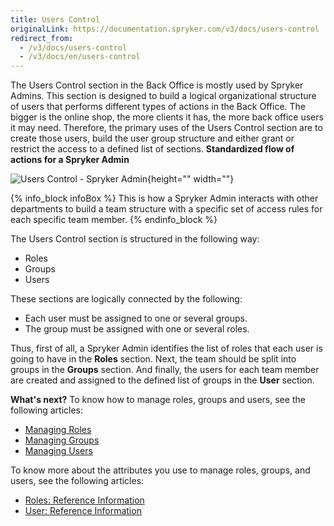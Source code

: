 ```yaml
---
title: Users Control
originalLink: https://documentation.spryker.com/v3/docs/users-control
redirect_from:
  - /v3/docs/users-control
  - /v3/docs/en/users-control
---
```


The Users Control section in the Back Office is mostly used by Spryker Admins.
This section is designed to build a logical organizational structure of users that performs different types of actions in the Back Office.
The bigger is the online shop, the more clients it has, the more back office users it may need. Therefore, the primary uses of the Users Control section are to create those users, build the user group structure and either grant or restrict the access to a defined list of sections. 
 **Standardized flow of actions for a Spryker Admin**
 
![Users Control - Spryker Admin](https://spryker.s3.eu-central-1.amazonaws.com/docs/User+Guides/Back+Office+User+Guides/Users+Control/users-control-section.png){height="" width=""}

{% info_block infoBox %}
This is how a Spryker Admin interacts with other departments to build a team structure with a specific set of access rules for each specific team member.
{% endinfo_block %}

The Users Control section is structured in the following way:
* Roles 
* Groups
* Users

These sections are logically connected by the following:
* Each user must be assigned to one or several groups.
* The group must be assigned with one or several roles.

Thus, first of all, a Spryker Admin identifies the list of roles that each user is going to have in the **Roles** section. Next, the team should be split into groups in the **Groups** section. And finally, the users for each team member are created and assigned to the defined list of groups in the **User** section.

**What's next?**
To know how to manage roles, groups and users, see the following articles:
* [Managing Roles](/docs/scos/dev/user-guides/202001.0/back-office-user-guide/users-control/roles-groups-and-users/managing-roles)
* [Managing Groups](/docs/scos/dev/user-guides/202001.0/back-office-user-guide/users-control/roles-groups-and-users/managing-groups)
* [Managing Users](/docs/scos/dev/user-guides/202001.0/back-office-user-guide/users-control/roles-groups-and-users/managing-users)

To know more about the attributes you use to manage roles, groups, and users, see the following articles:
* [Roles: Reference Information](/docs/scos/dev/user-guides/202001.0/back-office-user-guide/users-control/roles-groups-and-users/references/roles-reference)
* [User: Reference Information](/docs/scos/dev/user-guides/202001.0/back-office-user-guide/users-control/roles-groups-and-users/references/user-reference-)
